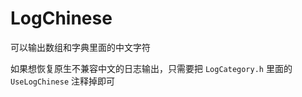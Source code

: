 # LogChinese
可以输出数组和字典里面的中文字符

如果想恢复原生不兼容中文的日志输出，只需要把 ```LogCategory.h``` 里面的 ```UseLogChinese``` 注释掉即可